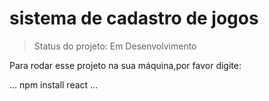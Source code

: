 <h1> sistema de cadastro de jogos </h1>

> Status do projeto: Em Desenvolvimento

Para rodar esse projeto na sua máquina,por favor digite:

...
npm install react
...

